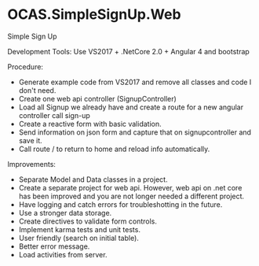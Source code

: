 # OCAS.SimpleSignUp.Web
Simple Sign Up

Development Tools:
Use VS2017 + .NetCore 2.0 + Angular 4 and bootstrap 

Procedure:
- Generate example code from VS2017 and remove all classes and code I don't need.
- Create one web api controller (SignupController)
- Load all Signup we already have and create a route for a new angular controller call sign-up
- Create a reactive form with basic validation.
- Send information on json form and capture that on signupcontroller and save it.
- Call route / to return to home and reload info automatically.

Improvements:
- Separate Model and Data classes in a project.
- Create a separate project for web api. However, web api on .net core has been improved and you are not longer needed a different 
project.
- Have logging and catch errors for troubleshotting in the future.
- Use a stronger data storage.
- Create directives to validate form controls.
- Implement karma tests and unit tests.
- User friendly (search on initial table).
- Better error message.
- Load activities from server.
